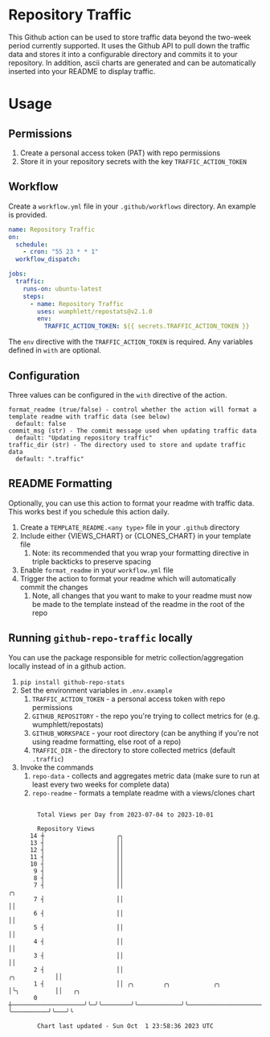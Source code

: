 # Repository Traffic

This Github action can be used to store traffic data beyond the two-week period currently supported.
It uses the Github API to pull down the traffic data and stores it into a configurable directory and commits it to your 
repository. In addition, ascii charts are generated and can be automatically inserted into your README to display traffic.

# Usage
## Permissions
1. Create a personal access token (PAT) with repo permissions
2. Store it in your repository secrets with the key `TRAFFIC_ACTION_TOKEN`

## Workflow
Create a `workflow.yml` file in your `.github/workflows` directory. An example is provided.

```yaml
name: Repository Traffic
on:
  schedule:
    - cron: "55 23 * * 1"
  workflow_dispatch:

jobs:
  traffic:
    runs-on: ubuntu-latest
    steps:
      - name: Repository Traffic
        uses: wumphlett/repostats@v2.1.0
        env:
          TRAFFIC_ACTION_TOKEN: ${{ secrets.TRAFFIC_ACTION_TOKEN }}
```
The `env` directive with the `TRAFFIC_ACTION_TOKEN` is required. Any variables defined in `with` are optional.

## Configuration
Three values can be configured in the `with` directive of the action.
```
format_readme (true/false) - control whether the action will format a template readme with traffic data (see below)
  default: false
commit_msg (str) - The commit message used when updating traffic data
  default: "Updating repository traffic"
traffic_dir (str) - The directory used to store and update traffic data
  default: ".traffic"
```

## README Formatting
Optionally, you can use this action to format your readme with traffic data. This works best if you schedule this action
daily.

1. Create a `TEMPLATE_README.<any type>` file in your `.github` directory
2. Include either {VIEWS_CHART} or {CLONES_CHART} in your template file
   1. Note: its recommended that you wrap your formatting directive in triple backticks to preserve spacing
3. Enable `format_readme` in your `workflow.yml` file
4. Trigger the action to format your readme which will automatically commit the changes
   1. Note, all changes that you want to make to your readme must now be made to the template instead of the readme in the root of the repo

## Running `github-repo-traffic` locally
You can use the package responsible for metric collection/aggregation locally instead of in a github action.

1. `pip install github-repo-stats`
2. Set the environment variables in `.env.example`
   1. `TRAFFIC_ACTION_TOKEN` - a personal access token with repo permissions
   2. `GITHUB_REPOSITORY` - the repo you're trying to collect metrics for (e.g. wumphlett/repostats)
   3. `GITHUB_WORKSPACE` - your root directory (can be anything if you're not using readme formatting, else root of a repo)
   4. `TRAFFIC_DIR` - the directory to store collected metrics (default `.traffic`)
3. Invoke the commands
   1. `repo-data` - collects and aggregates metric data (make sure to run at least every two weeks for complete data)
   2. `repo-readme` - formats a template readme with a views/clones chart

```

        Total Views per Day from 2023-07-04 to 2023-10-01

        Repository Views
      14 ┼                    ╭╮
      13 ┤                    ││
      12 ┤                    ││
      11 ┤                    ││
      10 ┤                    ││
       9 ┤                    ││
       8 ┤                    ││
       7 ┤                    ││                                                            ╭╮
       7 ┤                    ││                                                            ││
       6 ┤                    ││                                                            ││
       5 ┤                    ││                                                            ││
       4 ┤                    ││                                                            ││
       3 ┤                    ││                                                            ││
       2 ┤                    ││                                               ╭╮           ││
       1 ┤                    ││ ╭╮        ╭╮            ╭╮                    │╰╮          ││   ╭╮
       0 ┼────────────────────╯╰─╯╰────────╯╰────────────╯╰────────────────────╯ ╰──────────╯╰───╯╰

        Chart last updated - Sun Oct  1 23:58:36 2023 UTC
        
```

